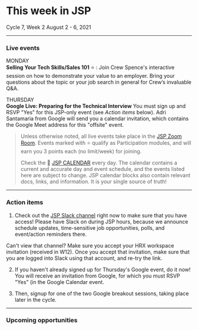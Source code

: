 # This week in JSP

Cycle 7, Week 2
August 2 - 6, 2021

---

### Live events

MONDAY <br />
**Selling Your Tech Skills/Sales 101** :star: : Join Crew Spence's interactive session on how to demonstrate your value to an employer. Bring your questions about the topic or your job search in general for Crew’s invaluable Q&A.

THURSDAY <br />
**Google Live: Preparing for the Technical Interview** You must sign up and RSVP "Yes" for this JSP-only event (see _Action items_ below). Adri Santamaria from Google will send you a calendar invitation, which contains the Google Meet address for this "offsite" event.

>Unless otherwise noted, all live events take place in the [JSP Zoom Room](https://zoom.us/my/hrjsp). Events marked with :star: qualify as Participation modules, and will earn you 3 points each (no limit/week) for joining.
>
> Check the :calendar: [JSP CALENDAR](http://mks.io/jspcalendar) every day. The calendar contains a current and accurate day and event schedule, and the events listed here are subject to change. JSP calendar blocks also contain relevant docs, links, and information. It is your single source of truth!

---

### Action items

1. Check out the [JSP Slack channel](https://hackreactorx.slack.com/archives/C01UR456F99) right now to make sure that you have access! Please have Slack on during JSP hours, because we announce schedule updates, time-sensitive job opportunities, polls, and event/action reminders there.

Can't view that channel? Make sure you accept your HRX workspace invitation (received in W12). Once you accept that invitation, make sure that you are logged into Slack using that account, and re-try the link.

2. If you haven't already signed up for Thursday's Google event, do it now! You will receive an invitation from Google, for which you must RSVP "Yes" (in the Google Calendar event.

3. Then, signup for one of the two Google breakout sessions, taking place later in the cycle.

---

### Upcoming opportunities

